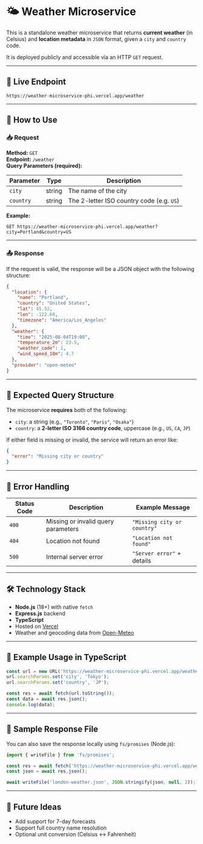 # 🌤️ Weather Microservice

This is a standalone weather microservice that returns **current weather** (in Celsius) and **location metadata** in `JSON` format, given a `city` and `country` code.

It is deployed publicly and accessible via an HTTP `GET` request.

---

## 🔗 Live Endpoint

```
https://weather-microservice-phi.vercel.app/weather
```

---

## 🧾 How to Use

### 📥 Request

**Method:** `GET`  
**Endpoint:** `/weather`  
**Query Parameters (required):**

| Parameter | Type   | Description                                  |
|-----------|--------|----------------------------------------------|
| `city`    | string | The name of the city                         |
| `country` | string | The 2-letter ISO country code (e.g. `US`)    |

**Example:**

```http
GET https://weather-microservice-phi.vercel.app/weather?city=Portland&country=US
```

---

### 📤 Response

If the request is valid, the response will be a JSON object with the following structure:

```json
{
  "location": {
    "name": "Portland",
    "country": "United States",
    "lat": 45.52,
    "lon": -122.68,
    "timezone": "America/Los_Angeles"
  },
  "weather": {
    "time": "2025-08-04T19:00",
    "temperature_2m": 23.5,
    "weather_code": 1,
    "wind_speed_10m": 4.7
  },
  "provider": "open-meteo"
}
```

---

## 🧠 Expected Query Structure

The microservice **requires** both of the following:

- `city`: a string (e.g., `"Toronto"`, `"Paris"`, `"Osaka"`)
- `country`: a **2-letter ISO 3166 country code**, uppercase (e.g., `US`, `CA`, `JP`)

If either field is missing or invalid, the service will return an error like:

```json
{
  "error": "Missing city or country"
}
```

---

## 🚫 Error Handling

| Status Code | Description                          | Example Message                  |
|-------------|--------------------------------------|----------------------------------|
| `400`       | Missing or invalid query parameters  | `"Missing city or country"`      |
| `404`       | Location not found                   | `"Location not found"`           |
| `500`       | Internal server error                | `"Server error"` + details       |

---

## 🛠️ Technology Stack

- **Node.js** (18+) with native `fetch`
- **Express.js** backend
- **TypeScript**
- Hosted on [Vercel](https://vercel.com)
- Weather and geocoding data from [Open-Meteo](https://open-meteo.com)

---

## 🤖 Example Usage in TypeScript

```ts
const url = new URL('https://weather-microservice-phi.vercel.app/weather');
url.searchParams.set('city', 'Tokyo');
url.searchParams.set('country', 'JP');

const res = await fetch(url.toString());
const data = await res.json();
console.log(data);
```

---

## 📂 Sample Response File

You can also save the response locally using `fs/promises` (Node.js):

```ts
import { writeFile } from 'fs/promises';

const res = await fetch('https://weather-microservice-phi.vercel.app/weather?city=London&country=GB');
const json = await res.json();

await writeFile('london-weather.json', JSON.stringify(json, null, 2));
```

---

## 🧩 Future Ideas

- Add support for 7-day forecasts
- Support full country name resolution
- Optional unit conversion (Celsius ↔ Fahrenheit)
